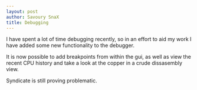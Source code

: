 ```yaml
---
layout: post
author: Savoury SnaX
title: Debugging
---
```


 I have spent a lot of time debugging recently, so in an effort to aid my work I have added some new functionality to the debugger.

 It is now possible to add breakpoints from within the gui, as well as view the recent CPU history and take a look at the copper in a crude dissasembly view.

 Syndicate is still proving problematic.  

